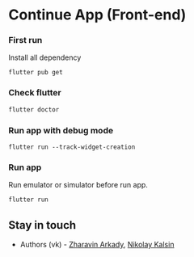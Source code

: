 # Continue App (Front-end)


### First run
Install all dependency
```
flutter pub get
```

### Check flutter
```bash
flutter doctor
```

### Run app with debug mode

```
flutter run --track-widget-creation
```

### Run app
Run emulator or simulator before run app.
```bash
flutter run
```

## Stay in touch

- Authors (vk) - [Zharavin Arkady](https://vk.com/a.zharavin), [Nikolay Kalsin](https://vk.com/kkalsin)
